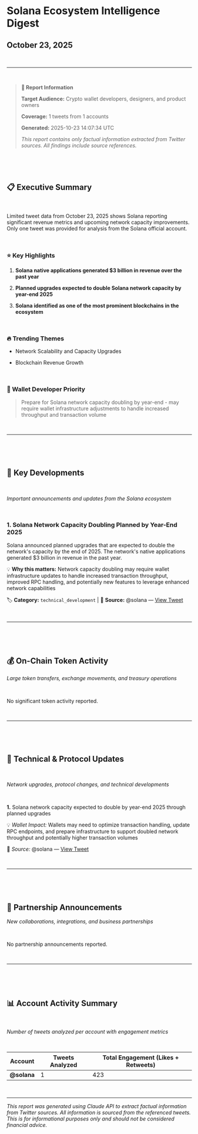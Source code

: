 # Solana Ecosystem Intelligence Digest

## October 23, 2025

&nbsp;

---

&nbsp;

> **📌 Report Information**
>
> **Target Audience:** Crypto wallet developers, designers, and product owners
>
> **Coverage:** 1 tweets from 1 accounts
>
> **Generated:** 2025-10-23 14:07:34 UTC
>
> *This report contains only factual information extracted from Twitter sources. All findings include source references.*



&nbsp;

&nbsp;

## 📋 Executive Summary

&nbsp;

Limited tweet data from October 23, 2025 shows Solana reporting significant revenue metrics and upcoming network capacity improvements. Only one tweet was provided for analysis from the Solana official account.

&nbsp;

### ⭐ Key Highlights

1. **Solana native applications generated $3 billion in revenue over the past year**

2. **Planned upgrades expected to double Solana network capacity by year-end 2025**

3. **Solana identified as one of the most prominent blockchains in the ecosystem**

&nbsp;

### 🔥 Trending Themes

- Network Scalability and Capacity Upgrades

- Blockchain Revenue Growth

&nbsp;

### 🎯 Wallet Developer Priority

> Prepare for Solana network capacity doubling by year-end - may require wallet infrastructure adjustments to handle increased throughput and transaction volume

&nbsp;



---




&nbsp;

&nbsp;

## 📰 Key Developments

&nbsp;

*Important announcements and updates from the Solana ecosystem*

&nbsp;


### 1. Solana Network Capacity Doubling Planned by Year-End 2025

Solana announced planned upgrades that are expected to double the network's capacity by the end of 2025. The network's native applications generated $3 billion in revenue in the past year.

💡 **Why this matters:** Network capacity doubling may require wallet infrastructure updates to handle increased transaction throughput, improved RPC handling, and potentially new features to leverage enhanced network capabilities

🏷️ **Category:** `technical_development` | 📍 **Source:** @solana — [View Tweet](https://twitter.com/solana/status/1981022597295804471)

&nbsp;



---




&nbsp;

&nbsp;

## 💰 On-Chain Token Activity

*Large token transfers, exchange movements, and treasury operations*

&nbsp;

No significant token activity reported.

&nbsp;



---




&nbsp;

&nbsp;

## 🔧 Technical & Protocol Updates

&nbsp;

*Network upgrades, protocol changes, and technical developments*

&nbsp;

**1.** Solana network capacity expected to double by year-end 2025 through planned upgrades

💡 *Wallet Impact:* Wallets may need to optimize transaction handling, update RPC endpoints, and prepare infrastructure to support doubled network throughput and potentially higher transaction volumes

📍 *Source:* @solana — [View Tweet](https://twitter.com/solana/status/1981022597295804471)

&nbsp;



---




&nbsp;

&nbsp;

## 🤝 Partnership Announcements

*New collaborations, integrations, and business partnerships*

&nbsp;

No partnership announcements reported.

&nbsp;



---




&nbsp;

&nbsp;

## 📊 Account Activity Summary

&nbsp;

*Number of tweets analyzed per account with engagement metrics*

&nbsp;

| Account | Tweets Analyzed | Total Engagement (Likes + Retweets) |
|---------|----------------|--------------------------------------|
| **@solana** | 1 | 423 |

&nbsp;


---

*This report was generated using Claude API to extract factual information from Twitter sources. All information is sourced from the referenced tweets. This is for informational purposes only and should not be considered financial advice.*